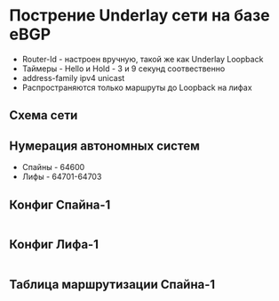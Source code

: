 # Пострение Underlay сети на базе eBGP
 - Router-Id - настроен вручную, такой же как Underlay Loopback
 - Таймеры - Hello и Hold - 3 и 9 секунд соотвественно
 - address-family ipv4 unicast
 - Распространяются только маршруты до Loopback на лифах

## Схема сети

## Нумерация автономных систем
- Спайны - 64600
- Лифы - 64701-64703

 ## Конфиг Спайна-1
 ```
 ```
 
 ## Конфиг Лифа-1
 ```
 ```
 
 ## Таблица маршрутизации Спайна-1
 ```
 ```
 
 
